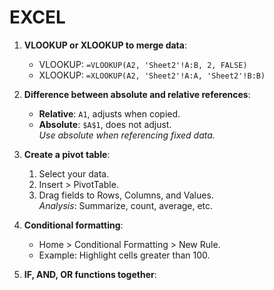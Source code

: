 # EXCEL

1. **VLOOKUP or XLOOKUP to merge data**:

   * VLOOKUP: `=VLOOKUP(A2, 'Sheet2'!A:B, 2, FALSE)`
   * XLOOKUP: `=XLOOKUP(A2, 'Sheet2'!A:A, 'Sheet2'!B:B)`
2. **Difference between absolute and relative references**:

   * **Relative**: `A1`, adjusts when copied.
   * **Absolute**: `$A$1`, does not adjust.  
     *Use absolute when referencing fixed data.*
3. **Create a pivot table**:

   1. Select your data.
   2. Insert > PivotTable.
   3. Drag fields to Rows, Columns, and Values.  
      *Analysis*: Summarize, count, average, etc.
4. **Conditional formatting**:

   * Home > Conditional Formatting > New Rule.
   * Example: Highlight cells greater than 100.
5. **IF, AND, OR functions together**: